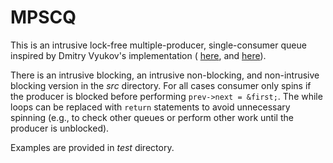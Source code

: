# MPSCQ

This is an intrusive lock-free multiple-producer, single-consumer queue inspired by Dmitry Vyukov's implementation 
( [here](http://www.1024cores.net/home/lock-free-algorithms/queues/intrusive-mpsc-node-based-queue), and 
[here](https://www.google.com/url?q=https://groups.google.com/d/msg/lock-free/nvjCNJgb0bA/9eDuTeDcMXQJ&sa=D&ust=1459199281327000&usg=AFQjCNESQjG_pfvey8S35QKNIMll9JUzdw)).

There is an intrusive blocking, an intrusive non-blocking, and non-intrusive blocking version in the _src_ directory. For all  cases consumer only spins if the producer is blocked before 
performing `prev->next = &first;`.
The while loops can be replaced with `return` statements to avoid unnecessary spinning
(e.g., to check other queues or perform other work until the producer is unblocked). 


Examples are provided in _test_ directory. 
